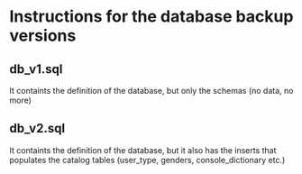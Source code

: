 # Instructions for the database backup versions

## db_v1.sql

It containts the definition of the database, but only the schemas (no data, no more)

## db_v2.sql

It containts the definition of the database, but it also has the inserts that populates the catalog tables (user_type, genders, console_dictionary etc.)